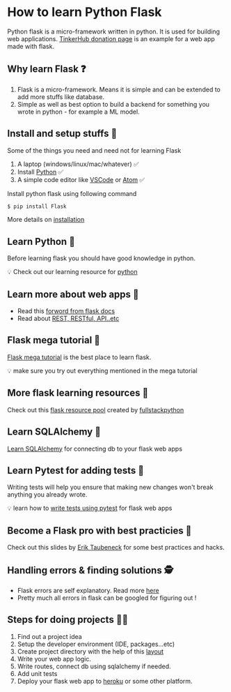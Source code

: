 # How to learn Python Flask

Python flask is a micro-framework written in python. It is used for building web applications. [TinkerHub donation page](https://github.com/tinkerhub-org/donation-page) is an example for a web app made with flask. 

## Why learn Flask :question:

1. Flask is a micro-framework. Means it is simple and can be extended to add more stuffs like database.
2. Simple as well as best option to build a backend for something you wrote in python - for example a ML model.

## Install and setup stuffs :construction:

Some of the things you need and need not for learning Flask

1. A laptop (windows/linux/mac/whatever) :white_check_mark:
2. Install [Python](https://github.com/tinkerhub-org/TinkerHub-Learning-Paths/tree/main/learning/Python) :white_check_mark:
3. A simple code editor like [VSCode](https://code.visualstudio.com/) or [Atom](https://atom.io/) :white_check_mark:

Install python flask using following command

```bash
$ pip install Flask
```

More details on [installation](https://flask.palletsprojects.com/en/1.1.x/installation/) 


## Learn Python :snake:

Before learning flask you should have good knowledge in python. 

:bulb: Check out our learning resource for [python](https://github.com/tinkerhub-org/TinkerHub-Learning-Paths/tree/main/learning/Python)

## Learn more about web apps :green_book:

- Read this [forword from flask docs](https://flask.palletsprojects.com/en/1.1.x/foreword/#what-does-micro-mean)
- Read about [REST, RESTful, API..etc](https://wkrzywiec.medium.com/rest-restful-web-service-api-soap-whats-the-difference-4f101953d0bd)

## Flask mega tutorial :poultry_leg:

[Flask mega tutorial](https://blog.miguelgrinberg.com/post/the-flask-mega-tutorial-part-i-hello-world) is the best place to learn flask.

:bulb: make sure you try out everything mentioned in the mega tutorial

## More flask learning resources :popcorn:

Check out this [flask resource pool](https://www.fullstackpython.com/flask.html) created by [fullstackpython](https://www.fullstackpython.com/)

## Learn SQLAlchemy :open_file_folder:

[Learn SQLAlchemy](https://auth0.com/blog/sqlalchemy-orm-tutorial-for-python-developers/) for connecting db to your flask web apps

## Learn Pytest for adding tests :nut_and_bolt:

Writing tests will help you ensure that making new changes won't break anything you already wrote. 

:bulb: learn how to [write tests using pytest](https://flask.palletsprojects.com/en/1.1.x/testing/) for flask web apps

## Become a Flask pro with best practicies :trident:

Check out this slides by [Erik Taubeneck](https://github.com/eriktaubeneck) for some best practices and hacks.


## Handling errors & finding solutions :detective:

- Flask errors are self explanatory. Read more [here](https://flask.palletsprojects.com/en/master/debugging/#:~:text=To%20enable%20the%20debugger%2C%20run,enables%20the%20debugger%20and%20reloader.&text=FLASK_ENV%20can%20only%20be%20set%20as%20an%20environment%20variable.)
- Pretty much all errors in flask can be googled for figuring out !


## Steps for doing projects :woman_technologist:

1. Find out a project idea
2. Setup the developer environment (IDE, packages...etc)
3. Create project directory with the help of this [layout](https://flask.palletsprojects.com/en/1.1.x/tutorial/layout/)
4. Write your web app logic.
5. Write routes, connect db using sqlalchemy if needed.
6. Add unit tests
7. Deploy your flask web app to [heroku](https://www.geeksforgeeks.org/deploy-python-flask-app-on-heroku/) or some other platform. 
